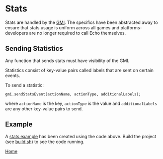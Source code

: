 # Stats

Stats are handled by the [GMI](docs/gmi.md#gmi). The specifics have been
abstracted away to ensure that stats usage is uniform across all games
and platforms- developers are no longer required to call Echo themselves.
 
## Sending Statistics

Any function that sends stats must have visibility of the GMI.

Statistics consist of key-value pairs called labels that are sent on 
certain events.

To send a statistic: 

````
gmi.sendStatsEvent(actionName, actionType, additionalLabels);
````

where ````actionName```` is the key, ````actionType```` is the value and 
````additionalLabels```` are any other key-value pairs to send.


## Example 
A [stats example](../src/stats.js) has been created using the 
code above. Build the project (see [build.sh](../build-scripts/build.sh)) to 
see the code running. 

[Home](../README.md)